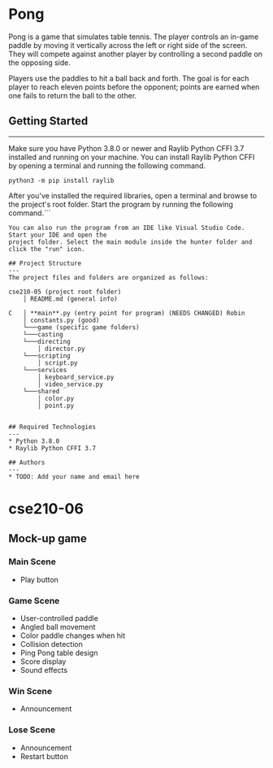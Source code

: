# Pong

Pong is a game that simulates table tennis. The player controls an in-game paddle by moving it vertically across the left or right side of the screen. They will compete against another player by controlling a second paddle on the opposing side. 

Players use the paddles to hit a ball back and forth. The goal is for each player to reach eleven points before the opponent; points are earned when one fails to return the ball to the other.

## Getting Started

---

Make sure you have Python 3.8.0 or newer and Raylib Python CFFI 3.7 installed and running on your machine. You can install Raylib Python CFFI by opening a terminal and running the following command.

```
python3 -m pip install raylib
```

After you've installed the required libraries, open a terminal and browse to the project's root folder. Start the program by running the following command.```


```
You can also run the program from an IDE like Visual Studio Code. Start your IDE and open the
project folder. Select the main module inside the hunter folder and click the "run" icon.

## Project Structure
---
The project files and folders are organized as follows:
```

```
cse210-05 (project root folder)
    │ README.md (general info)

C   │ **main**.py (entry point for program) (NEEDS CHANGED) Robin
    │ constants.py (good)
    └───game (specific game folders)
    └───casting
    └───directing
        │ director.py
    └───scripting
        │ script.py
    └───services
        │ keyboard_service.py 
        │ video_service.py
    └───shared 
        │ color.py 
        │ point.py 

```

```

## Required Technologies
---
* Python 3.8.0
* Raylib Python CFFI 3.7

## Authors
---
* TODO: Add your name and email here
```

# cse210-06

## Mock-up game

### Main Scene
* Play button

### Game Scene
* User-controlled paddle
* Angled ball movement
* Color paddle changes when hit
* Collision detection
* Ping Pong table design
* Score display
* Sound effects

### Win Scene
* Announcement

### Lose Scene
* Announcement
* Restart button
